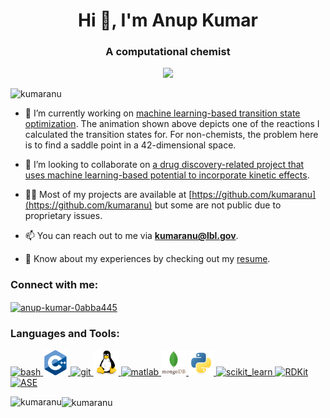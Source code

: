 <h1 align="center">Hi 👋, I'm Anup Kumar</h1>
<h3 align="center">A computational chemist</h3>

<div align="center">
  <img src="https://github.com/kumaranu/kumaranu/assets/17169648/ddd19add-77ac-45f9-af6e-4988ee69a001" width="300">
</div>


<p align="left"> <img src="https://komarev.com/ghpvc/?username=kumaranu&label=Profile%20views&color=0e75b6&style=flat" alt="kumaranu" /> </p>

<!--<p align="left"> <a href="https://github.com/ryo-ma/github-profile-trophy"><img src="https://github-profile-trophy.vercel.app/?username=kumaranu" alt="kumaranu" /></a> </p>-->

- 🔭 I’m currently working on [machine learning-based transition state optimization](https://github.com/kumaranu/lag_opt_ts). The animation shown above depicts one of the reactions I calculated the transition states for. For non-chemists, the problem here is to find a saddle point in a 42-dimensional space.

- 👯 I’m looking to collaborate on [a drug discovery-related project that uses machine learning-based potential to incorporate kinetic effects](https://github.com/kumaranu/quacc_tests).

- 👨‍💻 Most of my projects are available at [https://github.com/kumaranu](https://github.com/kumaranu) but some are not public due to proprietary issues.

- 📫 You can reach out to me via **kumaranu@lbl.gov**.

- 📄 Know about my experiences by checking out my [resume](https://anupkumar.tiiny.site/).

<h3 align="left">Connect with me:</h3>
<p align="left">
<a href="https://linkedin.com/in/anup-kumar-0abba445" target="blank"><img align="center" src="https://raw.githubusercontent.com/rahuldkjain/github-profile-readme-generator/master/src/images/icons/Social/linked-in-alt.svg" alt="anup-kumar-0abba445" height="30" width="40" /></a>
</p>

<h3 align="left">Languages and Tools:</h3>
<p align="left"> <a href="https://www.gnu.org/software/bash/" target="_blank" rel="noreferrer"> <img src="https://www.vectorlogo.zone/logos/gnu_bash/gnu_bash-icon.svg" alt="bash" width="40" height="40"/> </a> <a href="https://www.w3schools.com/cpp/" target="_blank" rel="noreferrer"> <img src="https://raw.githubusercontent.com/devicons/devicon/master/icons/cplusplus/cplusplus-original.svg" alt="cplusplus" width="40" height="40"/> </a> <a href="https://git-scm.com/" target="_blank" rel="noreferrer"> <img src="https://www.vectorlogo.zone/logos/git-scm/git-scm-icon.svg" alt="git" width="40" height="40"/> </a> <a href="https://www.linux.org/" target="_blank" rel="noreferrer"> <img src="https://raw.githubusercontent.com/devicons/devicon/master/icons/linux/linux-original.svg" alt="linux" width="40" height="40"/> </a> <a href="https://www.mathworks.com/" target="_blank" rel="noreferrer"> <img src="https://upload.wikimedia.org/wikipedia/commons/2/21/Matlab_Logo.png" alt="matlab" width="40" height="40"/> </a> <a href="https://www.mongodb.com/" target="_blank" rel="noreferrer"> <img src="https://raw.githubusercontent.com/devicons/devicon/master/icons/mongodb/mongodb-original-wordmark.svg" alt="mongodb" width="40" height="40"/> </a> <a href="https://www.python.org" target="_blank" rel="noreferrer"> <img src="https://raw.githubusercontent.com/devicons/devicon/master/icons/python/python-original.svg" alt="python" width="40" height="40"/> </a> <a href="https://scikit-learn.org/" target="_blank" rel="noreferrer"> <img src="https://upload.wikimedia.org/wikipedia/commons/0/05/Scikit_learn_logo_small.svg" alt="scikit_learn" width="40" height="40"/> </a> 
<a href="https://www.rdkit.org/" target="_blank" rel="noreferrer"> <img src="https://avatars.githubusercontent.com/u/2018047?s=280&v=4" alt="RDKit" width="40" height="40"/> </a>
<a href="https://wiki.fysik.dtu.dk/ase/" target="_blank" rel="noreferrer"> <img src="https://gitlab.com/uploads/-/system/project/avatar/470007/ase256.png?width=48" alt="ASE" width="40" height="40"/> </a>
</p>

<p><img align="left" src="https://github-readme-stats.vercel.app/api/top-langs?username=kumaranu&show_icons=true&locale=en&layout=compact" alt="kumaranu" /></p>

<p><img align="center" src="https://github-readme-streak-stats.herokuapp.com/?user=kumaranu&" alt="kumaranu" /></p>
